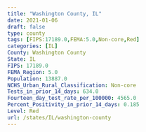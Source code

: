 ```yaml
---
title: "Washington County, IL"
date: 2021-01-06
draft: false
type: county
tags: [FIPS:17189.0,FEMA:5.0,Non-core,Red]
categories: [IL]
County: Washington County
State: IL
FIPS: 17189.0
FEMA_Region: 5.0
Population: 13887.0
NCHS_Urban_Rural_Classification: Non-core
Tests_in_prior_14_days: 634.0
Fourteen_day_test_rate_per_100000: 4565.0
Percent_Positivity_in_prior_14_days: 0.185
Level: Red
url: /states/IL/washington-county
---
```



